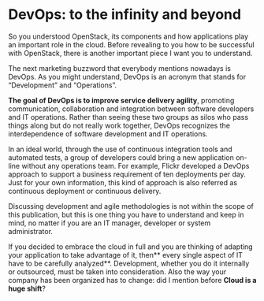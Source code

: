 # DevOps: to the infinity and beyond

So you understood OpenStack, its components and how applications play an important role in the cloud. Before revealing to you how to be successful with OpenStack, there is another important piece I want you to understand.

The next marketing buzzword that everybody mentions nowadays is DevOps. As you might understand, DevOps is an acronym that stands for “Development” and “Operations”.

**The goal of DevOps is to improve service delivery agility**, promoting communication, collaboration and integration between software developers and IT operations. Rather than seeing these two groups as silos who pass things along but do not really work together, DevOps recognizes the interdependence of software development and IT operations.

In an ideal world, through the use of continuous integration tools and automated tests, a group of developers could bring a new application on-line without any operations team. For example, Flickr developed a DevOps approach to support a business requirement of ten deployments per day. Just for your own information, this kind of approach is also referred as continuous deployment or continuous delivery.

Discussing development and agile methodologies is not within the scope of this publication, but this is one thing you have to understand and keep in mind, no matter if you are an IT manager, developer or system administrator.

If you decided to embrace the cloud in full and you are thinking of adapting your application to take advantage of it, then** every single aspect of IT have to be carefully analyzed**. Development, whether you do it internally or outsourced, must be taken into consideration. Also the way your company has been organized has to change: did I mention before **Cloud is a huge shift**?
